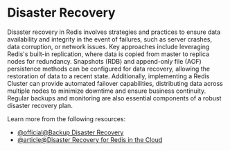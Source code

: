 # Disaster Recovery

Disaster recovery in Redis involves strategies and practices to ensure data availability and integrity in the event of failures, such as server crashes, data corruption, or network issues. Key approaches include leveraging Redis's built-in replication, where data is copied from master to replica nodes for redundancy. Snapshots (RDB) and append-only file (AOF) persistence methods can be configured for data recovery, allowing the restoration of data to a recent state. Additionally, implementing a Redis Cluster can provide automated failover capabilities, distributing data across multiple nodes to minimize downtime and ensure business continuity. Regular backups and monitoring are also essential components of a robust disaster recovery plan.

Learn more from the following resources:

- [@official@Backup Disaster Recovery](https://redis.io/redis-enterprise/technology/backup-disaster-recovery/)
- [@article@Disaster Recovery for Redis in the Cloud](https://www.alibabacloud.com/tech-news/a/redis/gtu8u2afbc-disaster-recovery-for-redis-in-the-cloud-strategies-and-best-practices)